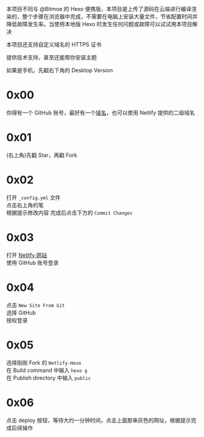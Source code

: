 本项目不同与 @Bitmoe 的 Hexo 便携版，本项目是上传了源码在云端进行编译渲染的，整个步骤在浏览器中完成，不需要在电脑上安装大量文件，节省配置时间并降低故障发生率。当使用本地版 Hexo 时发生任何问题或故障可以试试用本项目解决

本项目还支持自定义域名的 HTTPS 证书

提供技术支持，甚至还能帮你安装主题

如果是手机，先戳右下角的 Desktop Version

# 0x00
你得有一个 GitHub 账号，最好有一个[域名](https://dnspod.qcloud.com)，也可以使用 Netlify 提供的二级域名

# 0x01
(右上角)先戳 Star，再戳 Fork

# 0x02
打开 `_config.yml` 文件   
点击右上角的笔   
根据提示修改内容
完成后点击下方的 `Commit Changes`

# 0x03
打开 [Netlify 网站](https://app.netlify.com)   
使用 GitHub 账号登录

# 0x04
点击 `New Site From Git`   
选择 GitHub   
授权登录

# 0x05
选择刚刚 Fork 的 `Netlify-Hexo`    
在 Build command 中输入 `hexo g`   
在 Publish directory 中输入 `public`

# 0x06
点击 deploy 按钮，等待大约一分钟时间，点击上面那串灰色的网址，根据提示完成后续操作
